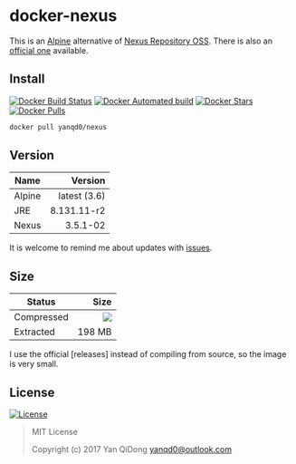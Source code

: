 # docker-nexus

This is an [Alpine] alternative of [Nexus Repository OSS].
There is also an [official one][nexus3] available.

[Alpine]:https://www.alpinelinux.org/
[Nexus Repository OSS]:https://www.sonatype.com/nexus-repository-oss
[nexus3]:https://hub.docker.com/r/sonatype/nexus3/

## Install

[![Docker Build Status](https://img.shields.io/docker/build/yanqd0/nexus.svg)](https://hub.docker.com/r/yanqd0/nexus/builds/)
[![Docker Automated build](https://img.shields.io/docker/automated/yanqd0/nexus.svg)](https://hub.docker.com/r/yanqd0/nexus/builds/)
[![Docker Stars](https://img.shields.io/docker/stars/yanqd0/nexus.svg)](https://hub.docker.com/r/yanqd0/nexus/)
[![Docker Pulls](https://img.shields.io/docker/pulls/yanqd0/nexus.svg)](https://hub.docker.com/r/yanqd0/nexus/)

```sh
docker pull yanqd0/nexus
```

## Version

| Name   | Version      |
| ----   | ------:      |
| Alpine | latest (3.6) |
| JRE    | 8.131.11-r2  |
| Nexus  | 3.5.1-02     |

It is welcome to remind me about updates with [issues].

[issues]:https://github.com/yanqd0/docker-nexus/issues/new

## Size

| Status     | Size                                |
| ------     | ---:                                |
| Compressed | [![][microbadger.svg]][microbadger] |
| Extracted  | 198 MB                              |

I use the official [releases] instead of compiling from source, so the image is very small.

[microbadger.svg]:https://images.microbadger.com/badges/image/yanqd0/nexus.svg
[microbadger]:https://microbadger.com/images/yanqd0/nexus

## License

[![License](https://img.shields.io/github/license/yanqd0/docker-nexus.svg)](https://github.com/yanqd0/docker-nexus/blob/master/LICENSE)

> MIT License
>
> Copyright (c) 2017 Yan QiDong <yanqd0@outlook.com>
